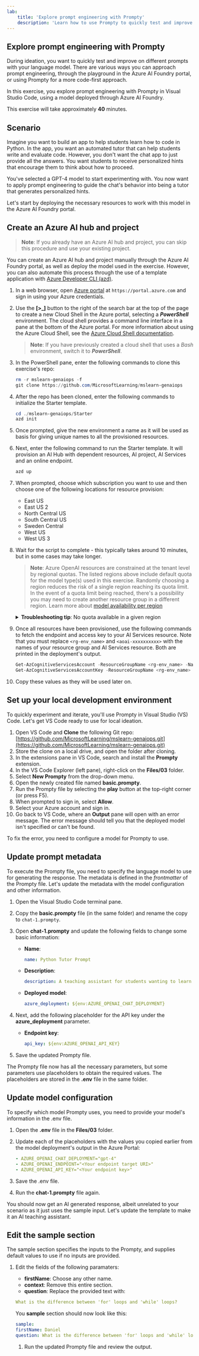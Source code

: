 ```yaml
---
lab:
    title: 'Explore prompt engineering with Prompty'
    description: 'Learn how to use Prompty to quickly test and improve on different prompts with your language model and ensure that they are constructed and orchestrated for best results.'
---
```


## Explore prompt engineering with Prompty

During ideation, you want to quickly test and improve on different prompts with your language model. There are various ways you can approach prompt engineering, through the playground in the Azure AI Foundry portal, or using Prompty for a more code-first approach.

In this exercise, you explore prompt engineering with Prompty in Visual Studio Code, using a model deployed through Azure AI Foundry.

This exercise will take approximately **40** minutes.

## Scenario

Imagine you want to build an app to help students learn how to code in Python. In the app, you want an automated tutor that can help students write and evaluate code. However, you don't want the chat app to just provide all the answers. You want students to receive personalized hints that encourage them to think about how to proceed.

You've selected a GPT-4 model to start experimenting with. You now want to apply prompt engineering to guide the chat's behavior into being a tutor that generates personalized hints.

Let's start by deploying the necessary resources to work with this model in the Azure AI Foundry portal.

## Create an Azure AI hub and project

> **Note**: If you already have an Azure AI hub and project, you can skip this procedure and use your existing project.

You can create an Azure AI hub and project manually through the Azure AI Foundry portal, as well as deploy the model used in the exercise. However, you can also automate this process through the use of a template application with [Azure Developer CLI (azd)](https://aka.ms/azd).

1. In a web browser, open [Azure portal](https://portal.azure.com) at `https://portal.azure.com` and sign in using your Azure credentials.

1. Use the **[\>_]** button to the right of the search bar at the top of the page to create a new Cloud Shell in the Azure portal, selecting a ***PowerShell*** environment. The cloud shell provides a command line interface in a pane at the bottom of the Azure portal. For more information about using the Azure Cloud Shell, see the [Azure Cloud Shell documentation](https://docs.microsoft.com/azure/cloud-shell/overview).

    > **Note**: If you have previously created a cloud shell that uses a *Bash* environment, switch it to ***PowerShell***.

1. In the PowerShell pane, enter the following commands to clone this exercise's repo:

     ```powershell
    rm -r mslearn-genaiops -f
    git clone https://github.com/MicrosoftLearning/mslearn-genaiops
     ```

1. After the repo has been cloned, enter the following commands to initialize the Starter template. 
   
     ```powershell
    cd ./mslearn-genaiops/Starter
    azd init
     ```

1. Once prompted, give the new environment a name as it will be used as basis for giving unique names to all the provisioned resources.
        
1. Next, enter the following command to run the Starter template. It will provision an AI Hub with dependent resources, AI project, AI Services and an online endpoint.

     ```powershell
    azd up
     ```

1. When prompted, choose which subscription you want to use and then choose one of the following locations for resource provision:
   - East US
   - East US 2
   - North Central US
   - South Central US
   - Sweden Central
   - West US
   - West US 3
    
1. Wait for the script to complete - this typically takes around 10 minutes, but in some cases may take longer.

    > **Note**: Azure OpenAI resources are constrained at the tenant level by regional quotas. The listed regions above include default quota for the model type(s) used in this exercise. Randomly choosing a region reduces the risk of a single region reaching its quota limit. In the event of a quota limit being reached, there's a possibility you may need to create another resource group in a different region. Learn more about [model availability per region](https://learn.microsoft.com/en-us/azure/ai-services/openai/concepts/models?tabs=standard%2Cstandard-chat-completions#global-standard-model-availability)

    <details>
      <summary><b>Troubleshooting tip</b>: No quota available in a given region</summary>
        <p>If you receive a deployment error for any of the models due to no quota available in the region you chose, try running the following commands:</p>
        <ul>
          <pre><code>azd env set AZURE_ENV_NAME new_env_name
   azd env set AZURE_RESOURCE_GROUP new_rg_name
   azd env set AZURE_LOCATION new_location
   azd up</code></pre>
        Replacing <code>new_env_name</code>, <code>new_rg_name</code>, and <code>new_location</code> with new values. The new location must be one of the regions listed at the beginning of the exercise, e.g <code>eastus2</code>, <code>northcentralus</code>, etc.
        </ul>
    </details>

1. Once all resources have been provisioned, use the following commands to fetch the endpoint and access key to your AI Services resource. Note that you must replace `<rg-env_name>` and `<aoai-xxxxxxxxxx>` with the names of your resource group and AI Services resource. Both are printed in the deployment's output.

     ```powershell
    Get-AzCognitiveServicesAccount -ResourceGroupName <rg-env_name> -Name <aoai-xxxxxxxxxx> | Select-Object -Property endpoint
    Get-AzCognitiveServicesAccountKey -ResourceGroupName <rg-env_name> -Name <aoai-xxxxxxxxxx> | Select-Object -Property Key1
     ```

1. Copy these values as they will be used later on.
   
## Set up your local development environment

To quickly experiment and iterate, you'll use Prompty in Visual Studio (VS) Code. Let's get VS Code ready to use for local ideation.

1. Open VS Code and **Clone** the following Git repo: [https://github.com/MicrosoftLearning/mslearn-genaiops.git](https://github.com/MicrosoftLearning/mslearn-genaiops.git)
1. Store the clone on a local drive, and open the folder after cloning.
1. In the extensions pane in VS Code, search and install the **Prompty** extension.
1. In the VS Code Explorer (left pane), right-click on the **Files/03** folder.
1. Select **New Prompty** from the drop-down menu.
1. Open the newly created file named **basic.prompty**.
1. Run the Prompty file by selecting the **play** button at the top-right corner (or press F5).
1. When prompted to sign in, select **Allow**.
1. Select your Azure account and sign in.
1. Go back to VS Code, where an **Output** pane will open with an error message. The error message should tell you that the deployed model isn't specified or can't be found.

To fix the error, you need to configure a model for Prompty to use.

## Update prompt metadata

To execute the Prompty file, you need to specify the language model to use for generating the response. The metadata is defined in the *frontmatter* of the Prompty file. Let's update the metadata with the model configuration and other information.

1. Open the Visual Studio Code terminal pane.
1. Copy the **basic.prompty** file (in the same folder) and rename the copy to `chat-1.prompty`.
1. Open **chat-1.prompty** and update the following fields to change some basic information:

    - **Name**:

        ```yaml
        name: Python Tutor Prompt
        ```

    - **Description**:

        ```yaml
        description: A teaching assistant for students wanting to learn how to write and edit Python code.
        ```

    - **Deployed model**:

        ```yaml
        azure_deployment: ${env:AZURE_OPENAI_CHAT_DEPLOYMENT}
        ```

1. Next, add the following placeholder for the API key under the **azure_deployment** parameter.

    - **Endpoint key**:

        ```yaml
        api_key: ${env:AZURE_OPENAI_API_KEY}
        ```

1. Save the updated Prompty file.

The Prompty file now has all the necessary parameters, but some parameters use placeholders to obtain the required values. The placeholders are stored in the **.env** file in the same folder.

## Update model configuration

To specify which model Prompty uses, you need to provide your model's information in the .env file.

1. Open the **.env** file in the **Files/03** folder.
1. Update each of the placeholders with the values you copied earlier from the model deployment's output in the Azure Portal:

    ```yaml
    - AZURE_OPENAI_CHAT_DEPLOYMENT="gpt-4"
    - AZURE_OPENAI_ENDPOINT="<Your endpoint target URI>"
    - AZURE_OPENAI_API_KEY="<Your endpoint key>"
    ```

1. Save the .env file.
1. Run the **chat-1.prompty** file again.

You should now get an AI generated response, albeit unrelated to your scenario as it just uses the sample input. Let's update the template to make it an AI teaching assistant.

## Edit the sample section

The sample section specifies the inputs to the Prompty, and supplies default values to use if no inputs are provided.

1. Edit the fields of the following paramaters:

    - **firstName**: Choose any other name.
    - **context**: Remove this entire section.
    - **question**: Replace the provided text with:

    ```yaml
    What is the difference between 'for' loops and 'while' loops?
    ```

    You **sample** section should now look like this:
    
    ```yaml
    sample:
    firstName: Daniel
    question: What is the difference between 'for' loops and 'while' loops?
    ```

    1. Run the updated Prompty file and review the output.

